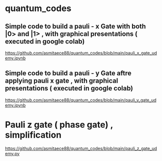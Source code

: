 # quantum_codes
## Simple code to build a pauli - x Gate with both |0> and |1> , with graphical presentations (  executed in google colab)
https://github.com/asmitaece88/quantum_codes/blob/main/pauli_x_gate_udemy.ipynb

## Simple code to build a pauli - y Gate aftre applying pauli x gate  , with graphical presentations ( executed in google colab) 
https://github.com/asmitaece88/quantum_codes/blob/main/pauli_y_gate_udemy.ipynb
# Pauli z gate ( phase gate) , simplification
https://github.com/asmitaece88/quantum_codes/blob/main/pauli_z_gate_udemy.py
